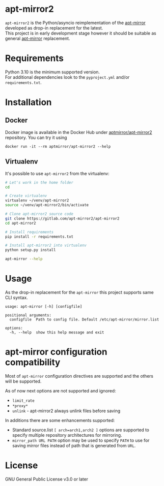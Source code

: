 # apt-mirror2

`apt-mirror2` is the Python/asyncio reimplementation of the [apt-mirror](https://github.com/apt-mirror/apt-mirror) developed as drop-in replacement for the latest.  
This project is in early development stage however it should be suitable as general [apt-mirror](https://github.com/apt-mirror/apt-mirror) replacement.

# Requirements

Python 3.10 is the minimum supported version.  
For additional dependencies look to the `pyproject.yml` and/or `requirements.txt`.

# Installation
## Docker

Docker image is available in the Docker Hub under [aptmirror/apt-mirror2](https://hub.docker.com/repository/docker/aptmirror/apt-mirror2) repository.
You can try it using

```
docker run -it --rm aptmirror/apt-mirror2 --help
```

## Virtualenv

It's possible to use `apt-mirror2` from the virtualenv:

```bash
# Let's work in the home folder
cd

# Create virtualenv
virtualenv ~/venv/apt-mirror2
source ~/venv/apt-mirror2/bin/activate

# Clone apt-mirror2 source code
git clone https://gitlab.com/apt-mirror2/apt-mirror2
cd apt-mirror2

# Install requirements
pip install -r requirements.txt

# Install apt-mirror2 into virtualenv
python setup.py install

apt-mirror --help
```

# Usage

As the drop-in replacement for the `apt-mirror` this project supports same CLI syntax.

```
usage: apt-mirror [-h] [configfile]

positional arguments:
  configfile  Path to config file. Default /etc/apt-mirror/mirror.list

options:
  -h, --help  show this help message and exit
```

# apt-mirror configuration compatibility

Most of `apt-mirror` configuration directives are supported and the others will be supported.

As of now next options are not supported and ignored:

- `limit_rate`
- `*proxy*`
- `unlink` - apt-mirror2 always unlink files before saving

In additions there are some enhancements supported:

- Standard source.list `[ arch=arch1,arch2 ]` options are supported to specify multiple repository architectures for mirroring.
- `mirror_path URL PATH` option may be used to specify `PATH` to use for saving mirror files instead of path that is generated from `URL`.

# License

GNU General Public License v3.0 or later
